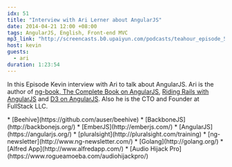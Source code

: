 ```yaml
---
idx: 51
title: "Interview with Ari Lerner about AngularJS"
date: 2014-04-21 12:00 +08:00
tags: AngularJS, English, Front-end MVC
mp3_link: "http://screencasts.b0.upaiyun.com/podcasts/teahour_episode_51.m4a"
host: kevin
guests:
  - ari
duration: 1:23:54
---
```

In this Episode Kevin interview with Ari to talk about AngularJS. Ari is the author of [ng-book, The Complete Book on AngularJS](https://www.ng-book.com/), [Riding Rails with AngularJS](https://leanpub.com/angularjs-rails) and [D3 on AngularJS](https://leanpub.com/d3angularjs). Also he is the CTO and Founder at FullStack LLC.

<section class="notes" markdown="1">
* [Beehive](https://github.com/auser/beehive)
* [BackboneJS](http://backbonejs.org/)
* [EmberJS](http://emberjs.com/)
* [AngularJS](https://angularjs.org/)
* [pluralsight](http://pluralsight.com/training)
* [ng-newsletter](http://www.ng-newsletter.com/)
* [Golang](http://golang.org/)
* [Alfred App](http://www.alfredapp.com/)
* [Audio Hijack Pro](https://www.rogueamoeba.com/audiohijackpro/)
</section>

